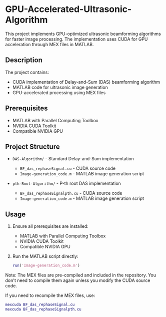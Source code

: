 # GPU-Accelerated-Ultrasonic-Algorithm

This project implements GPU-optimized ultrasonic beamforming algorithms for faster image processing. The implementation uses CUDA for GPU acceleration through MEX files in MATLAB.

## Description

The project contains:
- CUDA implementation of Delay-and-Sum (DAS) beamforming algorithm
- MATLAB code for ultrasonic image generation
- GPU-accelerated processing using MEX files

## Prerequisites

- MATLAB with Parallel Computing Toolbox
- NVIDIA CUDA Toolkit 
- Compatible NVIDIA GPU

## Project Structure

- `DAS-Algorithm/` - Standard Delay-and-Sum implementation
  - `BF_das_rephaseSignal.cu` - CUDA source code
  - `Image-generation_code.m` - MATLAB image generation script

- `pth-Root-Algorithm/` - P-th root DAS implementation
  - `BF_das_rephaseSignalpth.cu` - CUDA source code
  - `Image-generation_code.m` - MATLAB image generation script

## Usage

1. Ensure all prerequisites are installed:
   - MATLAB with Parallel Computing Toolbox
   - NVIDIA CUDA Toolkit
   - Compatible NVIDIA GPU

2. Run the MATLAB script directly:
   ```matlab
   run('Image-generation_code.m')
   ```

Note: The MEX files are pre-compiled and included in the repository. You don't need to compile them again unless you modify the CUDA source code.

If you need to recompile the MEX files, use:
```matlab
mexcuda BF_das_rephaseSignal.cu
mexcuda BF_das_rephaseSignalpth.cu
```
